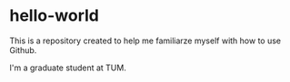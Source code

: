 # hello-world
This is a repository created to help me familiarze myself with how to use Github.

I'm a graduate student at TUM.
